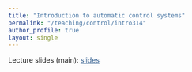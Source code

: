 ```yaml
---
title: "Introduction to automatic control systems"
permalink: "/teaching/control/intro314"
author_profile: true
layout: single
---
```


Lecture slides (main): <a href="https://sirmatel.github.io/assets/files/teaching_intros/EEE314-intro.pdf" style="color: #2d5a8c">slides</a>




